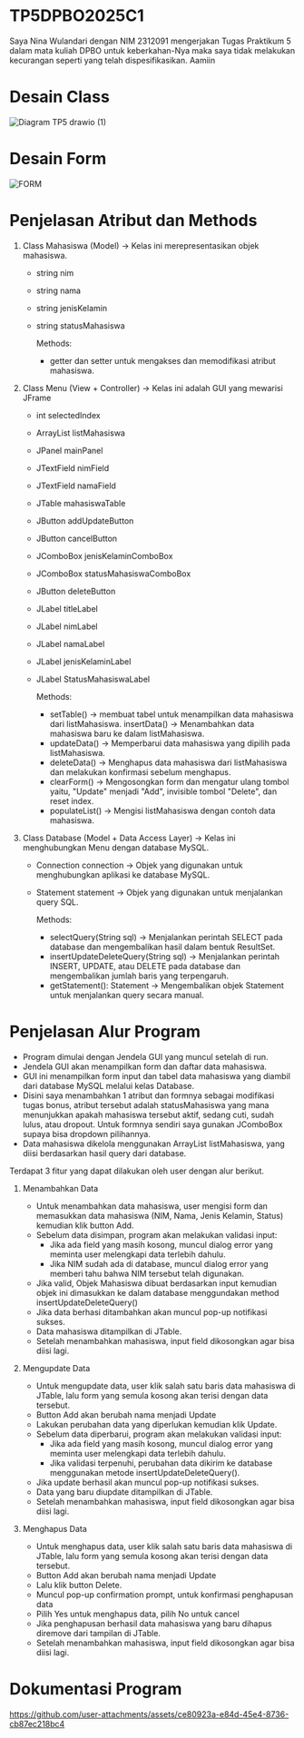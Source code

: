 # TP5DPBO2025C1

Saya Nina Wulandari dengan NIM 2312091 mengerjakan Tugas Praktikum 5 dalam mata kuliah DPBO untuk keberkahan-Nya maka saya tidak melakukan kecurangan seperti yang telah dispesifikasikan. Aamiin

# Desain Class
![Diagram TP5 drawio (1)](https://github.com/user-attachments/assets/72f6c2c0-ee83-477a-b312-36b5a7991e69)

# Desain Form
![FORM](https://github.com/user-attachments/assets/622954bb-284f-40af-b70a-7cacad44da29)


# Penjelasan Atribut dan Methods
1. Class Mahasiswa (Model) → Kelas ini merepresentasikan objek mahasiswa.
   * string nim
   * string nama
   * string jenisKelamin
   * string statusMahasiswa

     Methods:
      * getter dan setter untuk mengakses dan memodifikasi atribut mahasiswa.
    
2. Class Menu (View + Controller) → Kelas ini adalah GUI yang mewarisi JFrame
   * int selectedIndex
   * ArrayList<Mahasiswa> listMahasiswa
   * JPanel mainPanel
   * JTextField nimField
   * JTextField namaField
   * JTable mahasiswaTable
   * JButton addUpdateButton
   * JButton cancelButton
   * JComboBox<String> jenisKelaminComboBox
   * JComboBox<String> statusMahasiswaComboBox
   * JButton deleteButton
   * JLabel titleLabel
   * JLabel nimLabel
   * JLabel namaLabel
   * JLabel jenisKelaminLabel
   * JLabel StatusMahasiswaLabel
     
     Methods:
      * setTable() → membuat tabel untuk menampilkan data mahasiswa dari listMahasiswa.
     insertData() → Menambahkan data mahasiswa baru ke dalam listMahasiswa.
      * updateData() → Memperbarui data mahasiswa yang dipilih pada listMahasiswa.
      * deleteData() → Menghapus data mahasiswa dari listMahasiswa dan melakukan konfirmasi sebelum menghapus.
      * clearForm() → Mengosongkan form dan mengatur ulang tombol yaitu, "Update" menjadi "Add", invisible tombol "Delete", dan reset index.
      * populateList() → Mengisi listMahasiswa dengan contoh data mahasiswa.


 3. Class Database (Model + Data Access Layer) → Kelas ini menghubungkan Menu dengan database MySQL.
    * Connection connection → Objek yang digunakan untuk menghubungkan aplikasi ke database MySQL.
    * Statement statement → Objek yang digunakan untuk menjalankan query SQL.

        Methods:
       * selectQuery(String sql) → Menjalankan perintah SELECT pada database dan mengembalikan hasil dalam bentuk ResultSet.
       * insertUpdateDeleteQuery(String sql) → Menjalankan perintah INSERT, UPDATE, atau DELETE pada database dan mengembalikan jumlah baris yang terpengaruh.
       * getStatement(): Statement → Mengembalikan objek Statement untuk menjalankan query secara manual.


# Penjelasan Alur Program
 * Program dimulai dengan Jendela GUI yang muncul setelah di run.
 * Jendela GUI akan menampilkan form dan daftar data mahasiswa.
 * GUI ini menampilkan form input dan tabel data mahasiswa yang diambil dari database MySQL melalui kelas Database.
 * Disini saya menambahkan 1 atribut dan formnya sebagai modifikasi tugas bonus, atribut tersebut adalah statusMahasiswa yang mana menunjukkan apakah mahasiswa tersebut aktif, sedang cuti, sudah         lulus, atau dropout. Untuk formnya sendiri saya gunakan JComboBox supaya bisa dropdown pilihannya.
 * Data mahasiswa dikelola menggunakan ArrayList<Mahasiswa> listMahasiswa, yang diisi berdasarkan hasil query dari database.

Terdapat 3 fitur yang dapat dilakukan oleh user dengan alur berikut.
   1. Menambahkan Data
       * Untuk menambahkan data mahasiswa, user mengisi form dan memasukkan data mahasiswa (NIM, Nama, Jenis Kelamin, Status) kemudian klik button Add.
       * Sebelum data disimpan, program akan melakukan validasi input:
            - Jika ada field yang masih kosong, muncul dialog error yang meminta user melengkapi data terlebih dahulu.
            - Jika NIM sudah ada di database, muncul dialog error yang memberi tahu bahwa NIM tersebut telah digunakan.
       * Jika valid, Objek Mahasiswa dibuat berdasarkan input kemudian objek ini dimasukkan ke dalam database menggundakan method insertUpdateDeleteQuery()
       * Jika data berhasi ditambahkan akan muncul pop-up notifikasi sukses.
       * Data mahasiswa ditampilkan di JTable.
       * Setelah menambahkan mahasiswa, input field dikosongkan agar bisa diisi lagi.
         
   2. Mengupdate Data
       * Untuk mengupdate data, user klik salah satu baris data mahasiswa di JTable, lalu form yang semula kosong akan terisi dengan data tersebut.
       * Button Add akan berubah nama menjadi Update
       * Lakukan perubahan data yang diperlukan kemudian klik Update.
       * Sebelum data diperbarui, program akan melakukan validasi input:
            - Jika ada field yang masih kosong, muncul dialog error yang meminta user melengkapi data terlebih dahulu.
            - Jika validasi terpenuhi, perubahan data dikirim ke database menggunakan metode insertUpdateDeleteQuery().
       * Jika update berhasil akan muncul pop-up notifikasi sukses.
       * Data yang baru diupdate ditampilkan di JTable.
       * Setelah menambahkan mahasiswa, input field dikosongkan agar bisa diisi lagi.
  
  3. Menghapus Data
       * Untuk menghapus data, user klik salah satu baris data mahasiswa di JTable, lalu form yang semula kosong akan terisi dengan data tersebut.
       * Button Add akan berubah nama menjadi Update
       * Lalu klik button Delete.
       * Muncul pop-up confirmation prompt, untuk konfirmasi penghapusan data
       * Pilih Yes untuk menghapus data, pilih No untuk cancel
       * Jika penghapusan berhasil data mahasiswa yang baru dihapus diremove dari tampilan di JTable.
       * Setelah menambahkan mahasiswa, input field dikosongkan agar bisa diisi lagi.


# Dokumentasi Program
https://github.com/user-attachments/assets/ce80923a-e84d-45e4-8736-cb87ec218bc4
